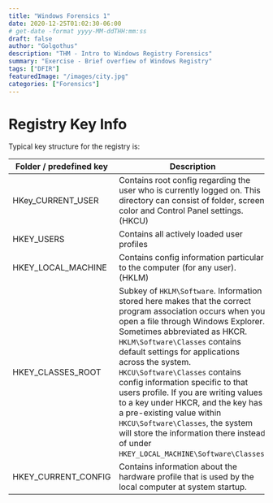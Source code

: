 ```yaml
---
title: "Windows Forensics 1"
date: 2020-12-25T01:02:30-06:00
# get-date -format yyyy-MM-ddTHH:mm:ss
draft: false
author: "Golgothus"
description: "THM - Intro to Windows Registry Forensics"
summary: "Exercise - Brief overfiew of Windows Registry"
tags: ["DFIR"]
featuredImage: "/images/city.jpg"
categories: ["Forensics"]
---
```


# Registry Key Info

Typical key structure for the registry is:

|Folder / predefined key|Description|
|---|---|
|HKey_CURRENT_USER| Contains root config regarding the user who is currently logged on. This directory can consist of folder, screen color and Control Panel settings. (HKCU)|
|HKEY_USERS| Contains all actively loaded user profiles|
|HKEY_LOCAL_MACHINE|Contains config information particular to the computer (for any user). (HKLM)|
|HKEY_CLASSES_ROOT|Subkey of `HKLM\Software`. Information stored here makes that the correct program association occurs when you open a file through Windows Explorer. Sometimes abbreviated as HKCR. `HKLM\Software\Classes` contains default settings for applications across the system. `HKCU\Software\Classes` contains config information specific to that users profile. If you are writing values to a key under HKCR, and the key has a   pre-existing value within `HKCU\Software\Classes`, the system will store the information there instead of under `HKEY_LOCAL_MACHINE\Software\Classes`.|
|HKEY_CURRENT_CONFIG| Contains information about the hardware profile that is used by the local computer at system startup.|